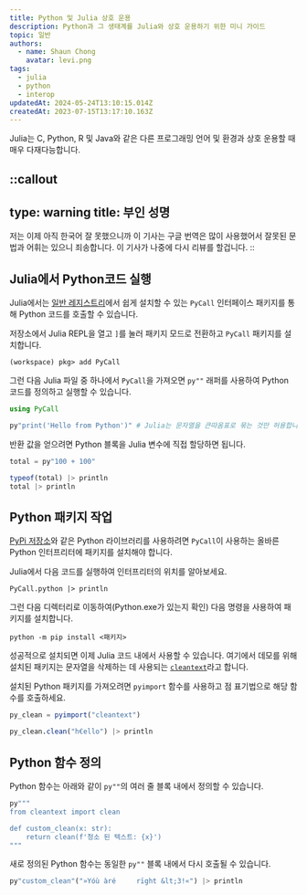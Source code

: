 ```yaml
---
title: Python 및 Julia 상호 운용
description: Python과 그 생태계를 Julia와 상호 운용하기 위한 미니 가이드
topic: 일반
authors:
  - name: Shaun Chong
    avatar: levi.png
tags:
  - julia
  - python
  - interop
updatedAt: 2024-05-24T13:10:15.014Z
createdAt: 2023-07-15T13:17:10.163Z
---
```


Julia는 C, Python, R 및 Java와 같은 다른 프로그래밍 언어 및 환경과 상호 운용할 때 매우 다재다능합니다.

<!--more-->

<!-- prettier-ignore-start -->
::callout
---
type: warning
title: 부인 성명
---
저는 이제 아직 한국어 잘 못했으니까 이 기사는 구글 번역은 많이 사용했어서 잘못된 문법과 어휘는 있으니 죄송합니다. 이 기사가 나중에 다시 리뷰를 할겁니다.
::
<!-- prettier-ignore-end -->

## Julia에서 Python코드 실행

Julia에서는 [일반 레지스트리](https://github.com/JuliaRegistries/General)에서 쉽게 설치할 수 있는 `PyCall` 인터페이스 패키지를 통해 Python 코드를 호출할 수 있습니다.

저장소에서 Julia REPL을 열고 `]`를 눌러 패키지 모드로 전환하고 `PyCall` 패키지를 설치합니다.

```
(workspace) pkg> add PyCall
```

그런 다음 Julia 파일 중 하나에서 `PyCall`을 가져오면 `py""` 래퍼를 사용하여 Python 코드를 정의하고 실행할 수 있습니다.

```julia
using PyCall

py"print('Hello from Python')" # Julia는 문자열을 큰따옴표로 묶는 것만 허용합니다.
```

반환 값을 얻으려면 Python 블록을 Julia 변수에 직접 할당하면 됩니다.

```julia
total = py"100 + 100"

typeof(total) |> println
total |> println
```

## Python 패키지 작업

[PyPi 저장소](https://pypi.org/)와 같은 Python 라이브러리를 사용하려면 `PyCall`이 사용하는 올바른 Python 인터프리터에 패키지를 설치해야 합니다.

Julia에서 다음 코드를 실행하여 인터프리터의 위치를 알아보세요.

```
PyCall.python |> println
```

그런 다음 디렉터리로 이동하여(Python.exe가 있는지 확인) 다음 명령을 사용하여 패키지를 설치합니다.

```
python -m pip install <패키지>
```

성공적으로 설치되면 이제 Julia 코드 내에서 사용할 수 있습니다. 여기에서 데모를 위해 설치된 패키지는 문자열을 삭제하는 데 사용되는 [`cleantext`](https://pypi.org/project/clean-text/)라고 합니다.

설치된 Python 패키지를 가져오려면 `pyimport` 함수를 사용하고 점 표기법으로 해당 함수를 호출하세요.

```julia
py_clean = pyimport("cleantext")

py_clean.clean("h€ello") |> println
```

## Python 함수 정의

Python 함수는 아래와 같이 `py""`의 여러 줄 블록 내에서 정의할 수 있습니다.

```julia
py"""
from cleantext import clean

def custom_clean(x: str):
    return clean(f'청소 된 텍스트: {x}')
"""
```

새로 정의된 Python 함수는 동일한 `py""` 블록 내에서 다시 호출될 수 있습니다.

```julia
py"custom_clean"("»Yóù àré     rïght &lt;3!«") |> println
```
